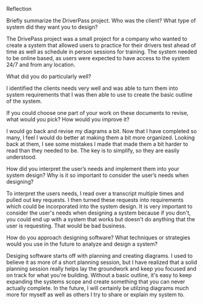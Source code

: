 Reflection

Briefly summarize the DriverPass project. Who was the client? What type of system did they want you to design?

  The DrivePass project was a small project for a company who wanted to create a system that allowed users to practice for their drivers test ahead of time as well as schedule in person sessions for training. The system needed to be online based, as users were expected to have access to the system 24/7 and from any location.

What did you do particularly well?

  I identified the clients needs very well and was able to turn them into system requirements that I was then able to use to create the basic outline of the system.

If you could choose one part of your work on these documents to revise, what would you pick? How would you improve it?

  I would go back and revise my diagrams a bit. Now that I have completed so many,  I feel I would do better at making them a bit more organized. Looking back at them, I see some mistakes I made that made them a bit harder to read than they needed to be. The key is to simplify, so they are easily understood.

How did you interpret the user’s needs and implement them into your system design? Why is it so important to consider the user’s needs when designing?

  To interpret the users needs, I read over a transcript multiple times and pulled out key requests. I then turned these requests into requirements which could be incorporated into the system design. It is very important to consider the user's needs when designing a system because if you don't, you could end up with a system that works but doesn't do anything that the user is requesting. That would be bad business.

How do you approach designing software? What techniques or strategies would you use in the future to analyze and design a system?

  Desiging software starts off with planning and creating diagrams. I used to believe it as more of a short planning session, but I have realized that a solid planning session really helps lay the groundwork and keep you focused and on track for what you're building. Without a basic outline, it's easy to keep expanding the systems scope and create something that you can never actually complete. In the future, I will certainly be utilzing diagrams much more for myself as well as others I try to share or explain my system to.


